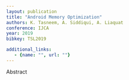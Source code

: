 ```yaml
---
layout: publication
title: "Android Memory Optimization"
authors: K. Tasneem, A. Siddiqui, A. Liaquat
conference: IJCA
year: 2019
bibkey: TSL2019

additional_links:
   - {name: "", url: ""}
---
```

Abstract
